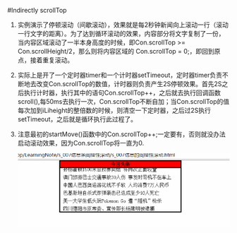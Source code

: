 #Indirectly scrollTop

1. 实例演示了停顿滚动（间歇滚动），效果就是每2秒钟新闻向上滚动一行（滚动一行文字的距离）。为了达到循环滚动的效果，内容部分将文字复制了一份，当内容区域滚动了一半本身高度的时候，即Con.scrollTop >= Con.scrollHeight/2，那么则将内容区域的 Con.scrollTop = 0;，即回到原点，接着重复滚动。

2. 实际上是开了一个定时器timer和一个计时器setTimeout，定时器timer负责不断地去改变Con.scrollTop的数值，计时器则负责产生2S停顿效果。首先2S之后执行计时器，执行其中的语句Con.scrollTop++，之后就去执行回调函数scroll(),每50ms去执行一次，Con.scrollTop不断自加；当Con.scrollTop的值每次加到iLiheight的整倍数的时候，则清空一下定时器，之后过2S执行setTimeout，之后就是循环执行此过程了。

3. 注意最初的startMove()函数中的Con.scrollTop++;一定要有，否则就没办法启动滚动效果，因为Con.scrollTop将一直为0.

   ![indirectly-scroll](indirectly-scroll.gif)

   ​